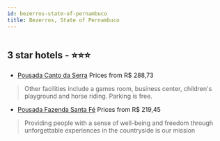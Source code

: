```yaml
---
id: bezerros-state-of-pernambuco
title: Bezerros, State of Pernambuco
---
```


<center><img src="https://static.hotelurbano.com/reservas/prod0/11/11687/5cb62e869abcc_pousada-canto-da-serra.png" alt="" /></center>


##  3 star hotels - ⭐️⭐️⭐️

-    [Pousada Canto da Serra](https://us.hurb.com/hotels/bezerros/pousada-canto-da-serra-11687?cmp=18055) Prices from R$ 288,73
   > Other facilities include a games room, business center, children's playground and horse riding. Parking is free.
-    [Pousada Fazenda Santa Fé](https://us.hurb.com/hotels/bezerros/pousada-fazenda-santa-fe-7696?cmp=18055) Prices from R$ 219,45
   > Providing people with a sense of well-being and freedom through unforgettable experiences in the countryside is our mission
